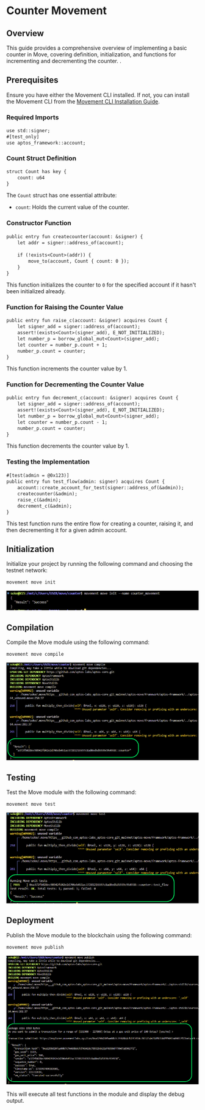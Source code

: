 # Counter Movement
## Overview
This guide provides a comprehensive overview of implementing a basic counter in Move, covering definition, initialization, and functions for incrementing and decrementing the counter. .

## Prerequisites
Ensure you have either the Movement CLI installed. If not, you can install  the Movement CLI from the [Movement CLI Installation Guide](https://movement.dev/docs/movement-cli).


### Required Imports
```move
use std::signer;
#[test_only]
use aptos_framework::account;
```

### Count Struct Definition
```move
struct Count has key {
    count: u64
}
```
The `Count` struct has one essential attribute:

- `count`: Holds the current value of the counter.

### Constructor Function
```move
public entry fun createcounter(account: &signer) {
    let addr = signer::address_of(account);
    
    if (!exists<Count>(addr)) {
        move_to(account, Count { count: 0 });
    }
}
```
This function initializes the counter to `0` for the specified account if it hasn't been initialized already.

### Function for Raising the Counter Value
```move
public entry fun raise_c(account: &signer) acquires Count {
    let signer_add = signer::address_of(account);
    assert!(exists<Count>(signer_add), E_NOT_INITIALIZED);
    let number_p = borrow_global_mut<Count>(signer_add);
    let counter = number_p.count + 1;
    number_p.count = counter;
}
```
This function increments the counter value by 1.

### Function for Decrementing the Counter Value
```move
public entry fun decrement_c(account: &signer) acquires Count {
    let signer_add = signer::address_of(account);
    assert!(exists<Count>(signer_add), E_NOT_INITIALIZED);
    let number_p = borrow_global_mut<Count>(signer_add);
    let counter = number_p.count - 1;
    number_p.count = counter;
}
```
This function decrements the counter value by 1.

### Testing the Implementation
```move
#[test(admin = @0x123)]
public entry fun test_flow(admin: signer) acquires Count {
    account::create_account_for_test(signer::address_of(&admin));
    createcounter(&admin);
    raise_c(&admin);
    decrement_c(&admin);
}
```
This test function runs the entire flow for creating a counter, raising it, and then decrementing it for a given admin account.


## Initialization
Initialize your project by running the following command and choosing the testnet network:
```bash
movement move init
```
![Movement CLI Initialization Screenshot](./screenshots/movement_init.png)

## Compilation
Compile the Move module using the following command:
```bash
movement move compile
```
![Movement CLI Compilation Screenshot](./screenshots/movement_compile.png)

## Testing
Test the Move module with the following command:
```bash
movement move test
```
![Movement CLI Testing Screenshot](./screenshots/movement_test.png)

## Deployment
Publish the Move module to the blockchain using the following command:
```bash
movement move publish
```
![Movement CLI Publish Screenshot](./screenshots/movement_publish.png)

This will execute all test functions in the module and display the debug output.